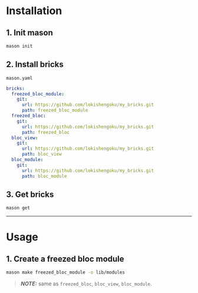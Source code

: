 # Installation

## 1. Init mason

```bash
mason init
```

## 2. Install bricks

`mason.yaml`

```yaml
bricks:
  freezed_bloc_module:
    git:
      url: https://github.com/lokishengoku/my_bricks.git
      path: freezed_bloc_module
  freezed_bloc:
    git:
      url: https://github.com/lokishengoku/my_bricks.git
      path: freezed_bloc
  bloc_view:
    git:
      url: https://github.com/lokishengoku/my_bricks.git
      path: bloc_view
  bloc_module:
    git:
      url: https://github.com/lokishengoku/my_bricks.git
      path: bloc_module
```

## 3. Get bricks

```bash
mason get
```

---

# Usage

## 1. Create a freezed bloc module

```bash
mason make freezed_bloc_module -o lib/modules
```

> **_NOTE:_** same as `freezed_bloc`, `bloc_view`, `bloc_module`.
